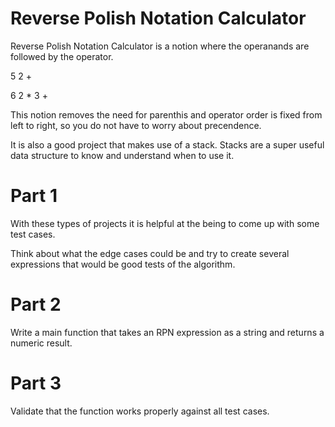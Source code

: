 # Reverse Polish Notation Calculator

Reverse Polish Notation Calculator is a notion where the operanands are followed by the operator.

5 2 +

6 2 * 3 +

This notion removes the need for parenthis and operator order is fixed from left to right, so you do not have to worry about precendence.

It is also a good project that makes use of a stack. Stacks are a super useful data structure to know and understand when to use it.



# Part 1

With these types of projects it is helpful at the being to come up with some test cases.

Think about what the edge cases could be and try to create several expressions that would be good tests of the algorithm.

# Part 2

Write a main function that takes an RPN expression as a string and returns a numeric result.

# Part 3

Validate that the function works properly against all test cases.